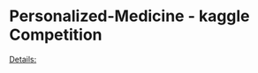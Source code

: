 # Personalized-Medicine - kaggle Competition

[Details: ](https://www.kaggle.com/c/msk-redefining-cancer-treatment)
